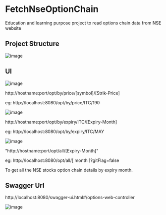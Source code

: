 # FetchNseOptionChain
Education and learning purpose project to read options chain data from NSE website

## Project Structure

![image](https://user-images.githubusercontent.com/85377881/120890353-c9641f80-c61f-11eb-9f23-aac89fa066a0.png)

## UI

![image](https://user-images.githubusercontent.com/19818842/121783551-df984f80-cbcc-11eb-8eac-fa623db30847.png)


http://hostname:port/opt/by/price/[symbol]/[Strik-Price]
  
  eg: http://localhost:8080/opt/by/price/ITC/190
  
![image](https://user-images.githubusercontent.com/19818842/123513534-580e0e80-d6ab-11eb-9437-3a4b32bcf2ea.png)
  
http://hostname:port/opt/by/expiry/ITC/[Expiry-Month]
  
  eg: http://localhost:8080/opt/by/expiry/ITC/MAY

![image](https://user-images.githubusercontent.com/19818842/123513478-12e9dc80-d6ab-11eb-856e-595c7723e63f.png)

"http://hostname:port/opt/all/[Expiry-Month]"
  
  eg: http://localhost:8080/opt/all/[ month ]?gitFlag=false
  
  To get all the NSE stocks option chain details by expiry month.

## Swagger Url

  http://localhost:8080/swagger-ui.html#/options-web-controller
  
 ![image](https://user-images.githubusercontent.com/19818842/125173525-744a9900-e1dd-11eb-9bf2-ac05d76f116f.png)



